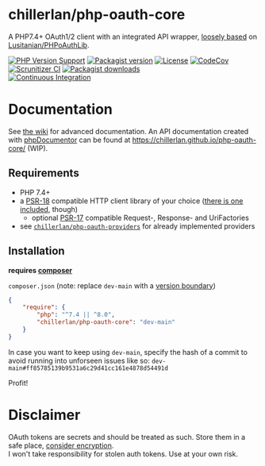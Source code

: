# chillerlan/php-oauth-core
A PHP7.4+ OAuth1/2 client with an integrated API wrapper, [loosely based](https://github.com/codemasher/PHPoAuthLib) on [Lusitanian/PHPoAuthLib](https://github.com/Lusitanian/PHPoAuthLib).

[![PHP Version Support][php-badge]][php]
[![Packagist version][packagist-badge]][packagist]
[![License][license-badge]][license]
[![CodeCov][coverage-badge]][coverage]
[![Scrunitizer CI][scrutinizer-badge]][scrutinizer]
[![Packagist downloads][downloads-badge]][downloads]<br/>
[![Continuous Integration][gh-action-badge]][gh-action]

[php-badge]: https://img.shields.io/packagist/php-v/chillerlan/php-oauth-core?logo=php&color=8892BF
[php]: https://www.php.net/supported-versions.php
[packagist-badge]: https://img.shields.io/packagist/v/chillerlan/php-oauth-core.svg?logo=packagist
[packagist]: https://packagist.org/packages/chillerlan/php-oauth-core
[license-badge]: https://img.shields.io/github/license/chillerlan/php-oauth-core.svg
[license]: https://github.com/chillerlan/php-oauth-core/blob/main/LICENSE
[coverage-badge]: https://img.shields.io/codecov/c/github/chillerlan/php-oauth-core.svg?logo=codecov
[coverage]: https://codecov.io/github/chillerlan/php-oauth-core
[scrutinizer-badge]: https://img.shields.io/scrutinizer/g/chillerlan/php-oauth-core.svg?logo=scrutinizer
[scrutinizer]: https://scrutinizer-ci.com/g/chillerlan/php-oauth-core
[downloads-badge]: https://img.shields.io/packagist/dt/chillerlan/php-oauth-core.svg?logo=packagist
[downloads]: https://packagist.org/packages/chillerlan/php-oauth-core/stats
[gh-action-badge]: https://github.com/chillerlan/php-oauth-core/workflows/Continuous%20Integration/badge.svg
[gh-action]: https://github.com/chillerlan/php-oauth-core/actions

# Documentation
See [the wiki](https://github.com/chillerlan/php-oauth-core/wiki) for advanced documentation.
An API documentation created with [phpDocumentor](https://www.phpdoc.org/) can be found at https://chillerlan.github.io/php-oauth-core/ (WIP).

## Requirements
- PHP 7.4+
- a [PSR-18](https://www.php-fig.org/psr/psr-18/) compatible HTTP client library of your choice ([there is one included](https://github.com/chillerlan/php-httpinterface), though)
  - optional [PSR-17](https://www.php-fig.org/psr/psr-17/) compatible Request-, Response- and UriFactories
- see [`chillerlan/php-oauth-providers`](https://github.com/chillerlan/php-oauth-providers) for already implemented providers

## Installation
**requires [composer](https://getcomposer.org)**

`composer.json` (note: replace `dev-main` with a [version boundary](https://getcomposer.org/doc/articles/versions.md))
```json
{
	"require": {
		"php": "^7.4 || ^8.0",
		"chillerlan/php-oauth-core": "dev-main"
	}
}
```
In case you want to keep using `dev-main`, specify the hash of a commit to avoid running into unforseen issues like so: `dev-main#ff85785139b9531a6c29d41cc161e4878d54491d`

Profit!

# Disclaimer
OAuth tokens are secrets and should be treated as such. Store them in a safe place,
[consider encryption](http://php.net/manual/book.sodium.php). <br/>
I won't take responsibility for stolen auth tokens. Use at your own risk.
